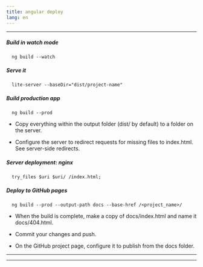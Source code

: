 ```yaml
---
title: angular deploy
lang: en
---
```


***

##### Build in watch mode
```
  ng build --watch
```

##### Serve it
```
  lite-server --baseDir="dist/project-name"
```

##### Build production app
```
  ng build --prod
```

* Copy everything within the output folder (dist/ by default) to a folder on the server.

* Configure the server to redirect requests for missing files to index.html.  See server-side redirects.

##### Server deployment: nginx
```
  try_files $uri $uri/ /index.html;
```

##### Deploy to GitHub pages
```
  ng build --prod --output-path docs --base-href /<project_name>/
```

* When the build is complete, make a copy of docs/index.html and name it docs/404.html.

* Commit your changes and push.

* On the GitHub project page, configure it to publish from the docs folder.


***
***

